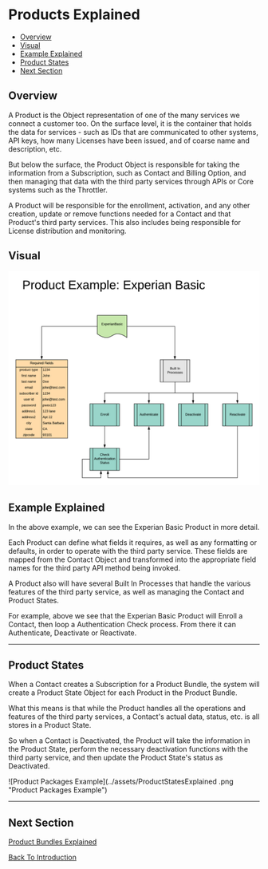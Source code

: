 # Products Explained

 - [Overview](#user-content-overview)
 - [Visual](#user-content-visual)
 - [Example Explained](#user-content-example-explained)
 - [Product States](#user-content-product-states)
 - [Next Section](#user-content-next-section)

## Overview
A Product is the Object representation of one of the many services we connect a customer 
too. On the surface level, it is the container that holds the data for services - such as 
IDs that are communicated to other systems, API keys, how many Licenses have been issued, 
and of coarse name and description, etc.

But below the surface, the Product Object is responsible for taking the information from a
Subscription, such as Contact and Billing Option, and then managing that data with the third
party services through APIs or Core systems such as the Throttler.

A Product will be responsible for the enrollment, activation, and any other creation, update or
remove functions needed for a Contact and that Product's third party services. This also includes
being responsible for License distribution and monitoring.

## Visual

![Product Packages Example](../assets/ProductsExplained.png "Product Packages Example")


## Example Explained
In the above example, we can see the Experian Basic Product in more detail.

Each Product can define what fields it requires, as well as any formatting or defaults, in order 
to operate with the third party service. These fields are mapped from the Contact Object and 
transformed into the appropriate field names for the third party API method being invoked.

A Product also will have several Built In Processes that handle the various features of the third
party service, as well as managing the Contact and Product States. 

For example, above we see that the Experian Basic Product will Enroll a Contact, then loop a 
Authentication Check process. From there it can Authenticate, Deactivate or Reactivate.

---

## Product States
When a Contact creates a Subscription for a Product Bundle, the system will create a Product
State Object for each Product in the Product Bundle. 

What this means is that while the Product handles all the operations and features of the third
party services, a Contact's actual data, status, etc. is all stores in a Product State.

So when a Contact is Deactivated, the Product will take the information in the Product State,
perform the necessary deactivation functions with the third party service, and then update the
Product State's status as Deactivated.

![Product Packages Example](../assets/ProductStatesExplained .png "Product Packages Example")

---

## Next Section

[Product Bundles Explained](ProductBundlesExplained.md)

[Back To Introduction](../Introduction.md)